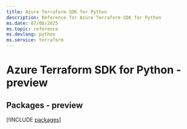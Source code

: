 ```yaml
---
title: Azure Terraform SDK for Python
description: Reference for Azure Terraform SDK for Python
ms.date: 07/08/2025
ms.topic: reference
ms.devlang: python
ms.service: terraform
---
```

# Azure Terraform SDK for Python - preview
## Packages - preview
[!INCLUDE [packages](terraform-index.md)]